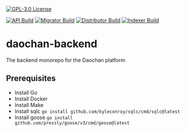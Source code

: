 [![GPL-3.0 License](https://img.shields.io/github/license/daochanio/backend.svg)](https://github.com/daochanio/backend/blob/main/LICENSE)

[![API Build](https://github.com/daochanio/backend/actions/workflows/build-api.yml/badge.svg)](https://github.com/daochanio/backend/actions/workflows/build-api.yml)
[![Migrator Build](https://github.com/daochanio/backend/actions/workflows/build-migrator.yml/badge.svg)](https://github.com/daochanio/backend/actions/workflows/build-migrator.yml)
[![Distributor Build](https://github.com/daochanio/backend/actions/workflows/build-distributor.yml/badge.svg)](https://github.com/daochanio/backend/actions/workflows/build-distributor.yml)
[![Indexer Build](https://github.com/daochanio/backend/actions/workflows/build-indexer.yml/badge.svg)](https://github.com/daochanio/backend/actions/workflows/build-indexer.yml)

# daochan-backend

The backend monorepo for the Daochan platform

## Prerequisites

- Install Go
- Install Docker
- Install Make
- Install sqlc `go install github.com/kyleconroy/sqlc/cmd/sqlc@latest`
- Install goose `go install github.com/pressly/goose/v3/cmd/goose@latest`
